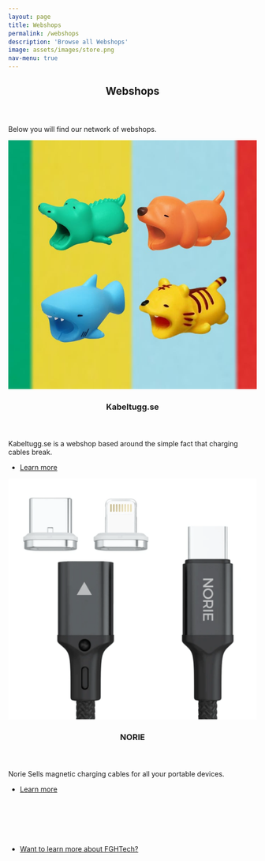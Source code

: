 ```yaml
---
layout: page
title: Webshops
permalink: /webshops
description: 'Browse all Webshops'
image: assets/images/store.png
nav-menu: true
---
```


<div id="main" class="alt">



<!-- One -->
<section id="one">
	<div class="inner">
    <!--<span class="image fit"><img src="assets/images/kabeltugglogo.png" alt="" /></span>-->
		<header class="major">
			<h1>Webshops</h1>
		</header>

<!-- Content -->
<!-- <h2 id="content">Sample Content</h2> -->
<p style="font-style: normal;">Below you will find our network of webshops.</p>


<section id="two" class="spotlights">
	<section>
		<a href="generic.html" class="image">
			<img src="assets/images/kabeltuggpic5.jpg" alt="" data-position="center center" />
		</a>
		<div class="content">
			<div class="inner">
				<header class="major">
					<h3>Kabeltugg.se</h3>
				</header>
				<p>Kabeltugg.se is a webshop based around the simple fact that charging cables break.</p>
				<ul class="actions">
					<li><a href="/kabeltugg" class="button">Learn more</a></li>
				</ul>
			</div>
		</div>
	</section>
		<section>
		<a href="generic.html" class="image">
			<img src="assets/images/noriekabel.png" alt="" data-position="center center" />
		</a>
		<div class="content">
			<div class="inner">
				<header class="major">
					<h3>NORIE</h3>
				</header>
				<p>Norie Sells magnetic charging cables for all your portable devices.</p>
				<ul class="actions">
					<li><a href="/norie" class="button">Learn more</a></li>
				</ul>
			</div>
		</div>
	</section>
</section>

<br/><br/>
<!-- Three -->
<section id="three">
	<div class="inner">
		<header class="major">
		</header>
		<ul class="actions">
			<li><a href="/services" class="button next">Want to learn more about FGHTech?</a></li>
		</ul>
	</div>
</section>
<br/><br/>





</div>